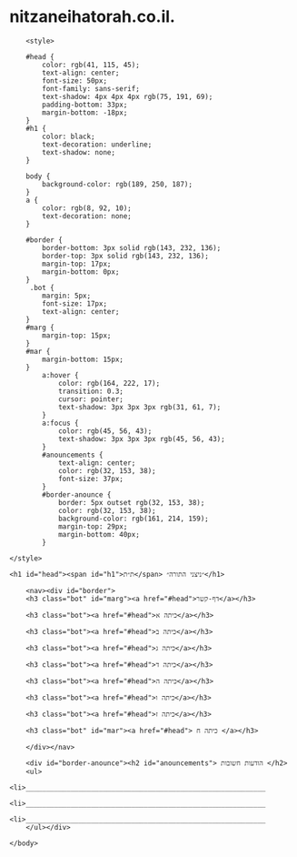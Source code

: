 # nitzaneihatorah.co.il.
<html lang="en">
    <head>
        <meta charset="utf-8">
        <title>nitzaneihatorah.co.il</title>
    </head>
    <body>
    
        <style>

        #head {
            color: rgb(41, 115, 45);
            text-align: center;
            font-size: 50px;
            font-family: sans-serif;
            text-shadow: 4px 4px 4px rgb(75, 191, 69);
            padding-bottom: 33px;
            margin-bottom: -18px;
        }
        #h1 {
            color: black;
            text-decoration: underline;
            text-shadow: none;
        }
        
        body {
            background-color: rgb(189, 250, 187);
        }
        a {
            color: rgb(8, 92, 10);
            text-decoration: none;
        }
        
        #border {
            border-bottom: 3px solid rgb(143, 232, 136);
            border-top: 3px solid rgb(143, 232, 136);
            margin-top: 17px;
            margin-bottom: 0px;
        }
         .bot {
            margin: 5px;
            font-size: 17px;
            text-align: center;
        }
        #marg {
            margin-top: 15px;
        }
        #mar {
            margin-bottom: 15px;
        }
            a:hover { 
                color: rgb(164, 222, 17);
                transition: 0.3;
                cursor: pointer;
                text-shadow: 3px 3px 3px rgb(31, 61, 7);
            }  
            a:focus {
                color: rgb(45, 56, 43);
                text-shadow: 3px 3px 3px rgb(45, 56, 43);
            }
            #anouncements {
                text-align: center;
                color: rgb(32, 153, 38);
                font-size: 37px;
            }
            #border-anounce {
                border: 5px outset rgb(32, 153, 38);
                color: rgb(32, 153, 38);
                background-color: rgb(161, 214, 159);
                margin-top: 29px;
                margin-bottom: 40px;
            }
            
    </style>
    
    <h1 id="head"><span id="h1">ת״ת</span> ״ניצני התורה״</h1>
    
        <nav><div id="border">
        <h3 class="bot" id="marg"><a href="#head">דף-קשר</a></h3>
        
        <h3 class="bot"><a href="#head">כיתה א</a></h3>
        
        <h3 class="bot"><a href="#head">כיתה ב</a></h3>
        
        <h3 class="bot"><a href="#head">כיתה ג</a></h3>
        
        <h3 class="bot"><a href="#head">כיתה ד</a></h3>
        
        <h3 class="bot"><a href="#head">כיתה ה</a></h3>
        
        <h3 class="bot"><a href="#head">כיתה ו</a></h3>
        
        <h3 class="bot"><a href="#head">כיתה ז</a></h3>
        
        <h3 class="bot" id="mar"><a href="#head"> כיתה ח </a></h3>
            
        </div></nav>
        
        <div id="border-anounce"><h2 id="anouncements">︎ הודעות חשובות ︎</h2>
        <ul>
            <li>___________________________________________________________
            <li>___________________________________________________________
            <li>___________________________________________________________
        </ul></div>

    </body>
</html>

